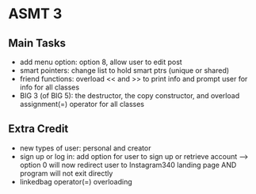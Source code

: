 # ASMT 3

## Main Tasks
- add menu option: option 8, allow user to edit post
- smart pointers: change list to hold smart ptrs (unique or shared)
- friend functions: overload << and >> to print info and prompt user for info for all classes
- BIG 3 (of BIG 5): the destructor, the copy constructor, and overload assignment(=) operator for all classes

## Extra Credit
- new types of user: personal and creator
- sign up or log in: add option for user to sign up or retrieve account --> option 0 will now redirect user to Instagram340 landing page AND program will not exit directly
- linkedbag operator(=) overloading
